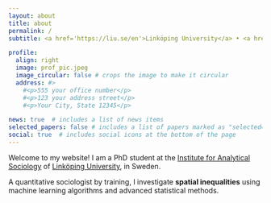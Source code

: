 ```yaml
---
layout: about
title: about
permalink: /
subtitle: <a href='https://liu.se/en'>Linköping University</a> • <a href='https://liu.se/en/organisation/liu/iei/ias'>Institute for Analytical Sociology</a>

profile:
  align: right
  image: prof_pic.jpeg
  image_circular: false # crops the image to make it circular
  address: #>
    #<p>555 your office number</p>
    #<p>123 your address street</p>
    #<p>Your City, State 12345</p>

news: true  # includes a list of news items
selected_papers: false # includes a list of papers marked as "selected={true}"
social: true  # includes social icons at the bottom of the page
---
```


Welcome to my website! I am a PhD student at the [Institute for Analytical Sociology](https://liu.se/en/organisation/liu/iei/ias) of [Linköping University](https://liu.se/en), in Sweden. 

A quantitative sociologist by training, I investigate **spatial inequalities** using machine learning algorithms and advanced statistical methods.

<!-- Write your biography here. Tell the world about yourself. Link to your favorite [subreddit](http://reddit.com). You can put a picture in, too. The code is already in, just name your picture `prof_pic.jpg` and put it in the `img/` folder.

Put your address / P.O. box / other info right below your picture. You can also disable any these elements by editing `profile` property of the YAML header of your `_pages/about.md`. Edit `_bibliography/papers.bib` and Jekyll will render your [publications page](/al-folio/publications/) automatically.

Link to your social media connections, too. This theme is set up to use [Font Awesome icons](http://fortawesome.github.io/Font-Awesome/) and [Academicons](https://jpswalsh.github.io/academicons/), like the ones below. Add your Facebook, Twitter, LinkedIn, Google Scholar, or just disable all of them. -->
